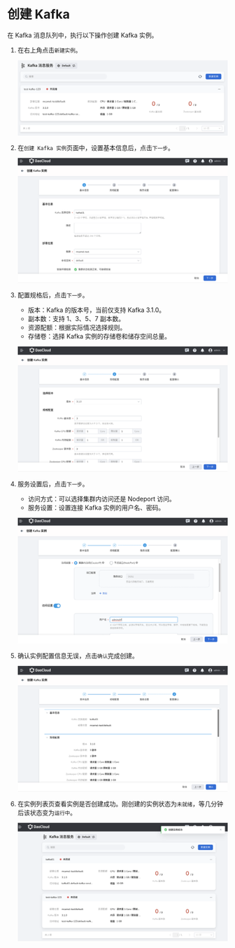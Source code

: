 # 创建 Kafka

在 Kafka 消息队列中，执行以下操作创建 Kafka 实例。

1. 在右上角点击`新建实例`。

    ![](../images/create01.png)

2. 在`创建 Kafka 实例`页面中，设置基本信息后，点击`下一步`。

    ![](../images/create02.png)

3. 配置规格后，点击`下一步`。

    - 版本：Kafka 的版本号，当前仅支持 Kafka 3.1.0。
    - 副本数：支持 1、3、5、7 副本数。
    - 资源配额：根据实际情况选择规则。
    - 存储卷：选择 Kafka 实例的存储卷和储存空间总量。

    ![](../images/create03.png)

4. 服务设置后，点击`下一步`。

    - 访问方式：可以选择集群内访问还是 Nodeport 访问。
    - 服务设置：设置连接 Kafka 实例的用户名、密码。
    
    ![](../images/create04.png)

5. 确认实例配置信息无误，点击`确认`完成创建。

    ![](../images/create05.png)

6. 在实例列表页查看实例是否创建成功。刚创建的实例状态为`未就绪`，等几分钟后该状态变为`运行中`。

    ![](../images/create06.png)
